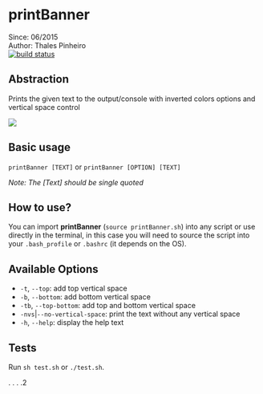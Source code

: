 # printBanner

Since: 06/2015   
Author: Thales Pinheiro   
[![build status](http://ci.audaci.us:8072/projects/5/status.png?ref=master)](http://ci.audaci.us:8072/projects/5?ref=master)

## Abstraction

Prints the given text to the output/console with inverted colors options and vertical space control

![](https://s3-us-west-2.amazonaws.com/tfsp-printbanner/printBanner-example.png)

## Basic usage
`printBanner [TEXT]` or `printBanner [OPTION] [TEXT]`

*Note: The [Text] should be single quoted*

## How to use?

You can import **printBanner** (`source printBanner.sh`) into any script or use directly in the terminal, in this case you will need to source the script into your `.bash_profile` or `.bashrc` (it depends on the OS).

## Available Options

- `-t`, `--top`: add top vertical space
- `-b`, `--bottom`: add bottom vertical space
- `-tb`, `--top-bottom`: add top and bottom vertical space
- `-nvs`|`--no-vertical-space`: print the text without any vertical space
- `-h`, `--help`: display the help text

## Tests

Run `sh test.sh` or `./test.sh`.

.
.
.
.2
